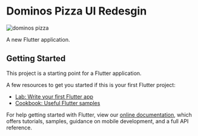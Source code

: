 # Dominos Pizza UI Redesgin


![dominos pizza](https://user-images.githubusercontent.com/63576922/133804153-b2f4988d-aa8b-4771-8a53-b9d024a9c0d2.jpeg)



A new Flutter application.

## Getting Started

This project is a starting point for a Flutter application.

A few resources to get you started if this is your first Flutter project:

- [Lab: Write your first Flutter app](https://flutter.dev/docs/get-started/codelab)
- [Cookbook: Useful Flutter samples](https://flutter.dev/docs/cookbook)

For help getting started with Flutter, view our
[online documentation](https://flutter.dev/docs), which offers tutorials,
samples, guidance on mobile development, and a full API reference.
